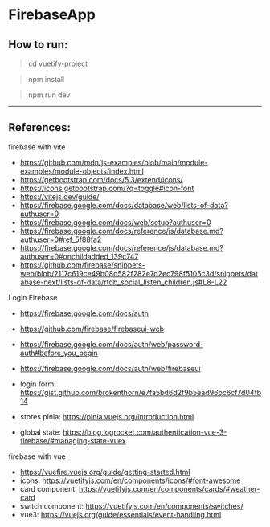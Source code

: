 # FirebaseApp

## How to run:
> cd vuetify-project

> npm install

> npm run dev

----

## References:
firebase with vite

- https://github.com/mdn/js-examples/blob/main/module-examples/module-objects/index.html
- https://getbootstrap.com/docs/5.3/extend/icons/
- https://icons.getbootstrap.com/?q=toggle#icon-font
- https://vitejs.dev/guide/
- https://firebase.google.com/docs/database/web/lists-of-data?authuser=0
- https://firebase.google.com/docs/web/setup?authuser=0
- https://firebase.google.com/docs/reference/js/database.md?authuser=0#ref_5f88fa2
- https://firebase.google.com/docs/reference/js/database.md?authuser=0#onchildadded_139c747
- https://github.com/firebase/snippets-web/blob/2117c619ce49b08d582f282e7d2ec798f5105c3d/snippets/database-next/lists-of-data/rtdb_social_listen_children.js#L8-L22

Login Firebase
- https://firebase.google.com/docs/auth
- https://github.com/firebase/firebaseui-web
- https://firebase.google.com/docs/auth/web/password-auth#before_you_begin
- https://firebase.google.com/docs/auth/web/firebaseui

- login form: https://gist.github.com/brokenthorn/e7fa5bd6d2f9b5ead96bc6cf7d04fb14
- stores pinia: https://pinia.vuejs.org/introduction.html
- global state: https://blog.logrocket.com/authentication-vue-3-firebase/#managing-state-vuex

firebase with vue
- https://vuefire.vuejs.org/guide/getting-started.html
- icons: https://vuetifyjs.com/en/components/icons/#font-awesome
- card component: https://vuetifyjs.com/en/components/cards/#weather-card
- switch component: https://vuetifyjs.com/en/components/switches/
- vue3: https://vuejs.org/guide/essentials/event-handling.html